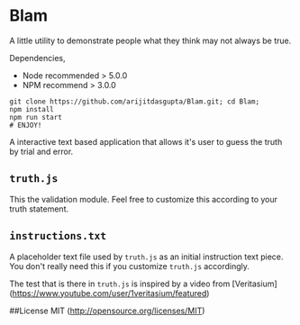 Blam
====
A little utility to demonstrate people what they think may not always be true.

Dependencies,
 - Node recommended > 5.0.0
 - NPM recommend > 3.0.0

```
git clone https://github.com/arijitdasgupta/Blam.git; cd Blam;
npm install
npm run start
# ENJOY!
```

A interactive text based application that allows it's user to guess the truth by trial and error.

`truth.js`
---------
This the validation module. Feel free to customize this according to your truth statement.

`instructions.txt`
------------------
A placeholder text file used by `truth.js` as an initial instruction text piece. You don't really need this if you customize `truth.js` accordingly.

The test that is there in `truth.js` is inspired by a video from [Veritasium] (https://www.youtube.com/user/1veritasium/featured)

##License
MIT (http://opensource.org/licenses/MIT)
